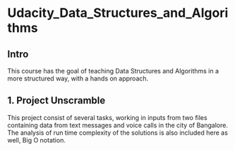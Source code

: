 # Udacity_Data_Structures_and_Algorithms

## Intro
This course has the goal of teaching Data Structures and Algorithms in a more structured way, with a hands on approach.

## 1. Project Unscramble
This project consist of several tasks, working in inputs from two files containing data from text messages and voice calls
in the city of Bangalore.    
The analysis of run time complexity of the solutions is also included here as well, Big O notation.
